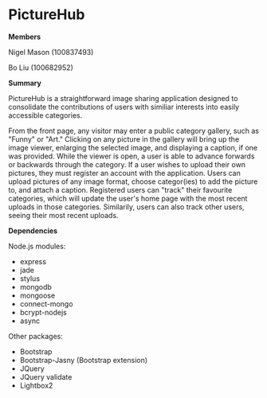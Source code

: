 PictureHub
==========

**Members**

Nigel Mason (100837493)

Bo Liu (100682952)

**Summary**

PictureHub is a straightforward image sharing application designed to consolidate the contributions of users with similiar interests
into easily accessible categories.

From the front page, any visitor may enter a public category gallery, such as "Funny" or "Art." Clicking on any picture in the gallery 
will bring up the image viewer, enlarging the selected image, and displaying a caption, if one was provided. While the viewer is open, 
a user is able to advance forwards or backwards through the category. If a user wishes to upload their own pictures, they must register 
an account with the application. Users can upload pictures of any image format, choose categor(ies) to add the picture to, and attach a 
caption. Registered users can "track" their favourite categories, which will update the user's home page with the most recent uploads in
those categories. Similarily, users can also track other users, seeing their most recent uploads.

**Dependencies**

Node.js modules:	
* express
* jade
* stylus
* mongodb
* mongoose
* connect-mongo
* bcrypt-nodejs
* async

	
Other packages:
* Bootstrap
* Bootstrap-Jasny (Bootstrap extension)
* JQuery 
* JQuery validate
* Lightbox2 